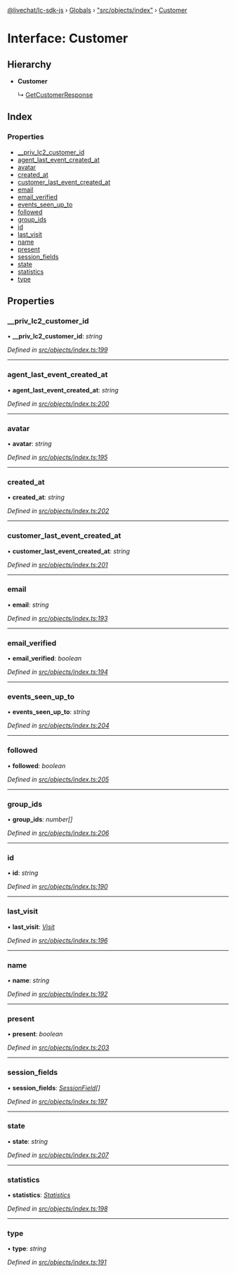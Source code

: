 [@livechat/lc-sdk-js](../README.md) › [Globals](../globals.md) › ["src/objects/index"](../modules/_src_objects_index_.md) › [Customer](_src_objects_index_.customer.md)

# Interface: Customer

## Hierarchy

* **Customer**

  ↳ [GetCustomerResponse](_src_agent_structures_.getcustomerresponse.md)

## Index

### Properties

* [__priv_lc2_customer_id](_src_objects_index_.customer.md#__priv_lc2_customer_id)
* [agent_last_event_created_at](_src_objects_index_.customer.md#agent_last_event_created_at)
* [avatar](_src_objects_index_.customer.md#avatar)
* [created_at](_src_objects_index_.customer.md#created_at)
* [customer_last_event_created_at](_src_objects_index_.customer.md#customer_last_event_created_at)
* [email](_src_objects_index_.customer.md#email)
* [email_verified](_src_objects_index_.customer.md#email_verified)
* [events_seen_up_to](_src_objects_index_.customer.md#events_seen_up_to)
* [followed](_src_objects_index_.customer.md#followed)
* [group_ids](_src_objects_index_.customer.md#group_ids)
* [id](_src_objects_index_.customer.md#id)
* [last_visit](_src_objects_index_.customer.md#last_visit)
* [name](_src_objects_index_.customer.md#name)
* [present](_src_objects_index_.customer.md#present)
* [session_fields](_src_objects_index_.customer.md#session_fields)
* [state](_src_objects_index_.customer.md#state)
* [statistics](_src_objects_index_.customer.md#statistics)
* [type](_src_objects_index_.customer.md#type)

## Properties

###  __priv_lc2_customer_id

• **__priv_lc2_customer_id**: *string*

*Defined in [src/objects/index.ts:199](https://github.com/livechat/lc-sdk-js/blob/61db942/src/objects/index.ts#L199)*

___

###  agent_last_event_created_at

• **agent_last_event_created_at**: *string*

*Defined in [src/objects/index.ts:200](https://github.com/livechat/lc-sdk-js/blob/61db942/src/objects/index.ts#L200)*

___

###  avatar

• **avatar**: *string*

*Defined in [src/objects/index.ts:195](https://github.com/livechat/lc-sdk-js/blob/61db942/src/objects/index.ts#L195)*

___

###  created_at

• **created_at**: *string*

*Defined in [src/objects/index.ts:202](https://github.com/livechat/lc-sdk-js/blob/61db942/src/objects/index.ts#L202)*

___

###  customer_last_event_created_at

• **customer_last_event_created_at**: *string*

*Defined in [src/objects/index.ts:201](https://github.com/livechat/lc-sdk-js/blob/61db942/src/objects/index.ts#L201)*

___

###  email

• **email**: *string*

*Defined in [src/objects/index.ts:193](https://github.com/livechat/lc-sdk-js/blob/61db942/src/objects/index.ts#L193)*

___

###  email_verified

• **email_verified**: *boolean*

*Defined in [src/objects/index.ts:194](https://github.com/livechat/lc-sdk-js/blob/61db942/src/objects/index.ts#L194)*

___

###  events_seen_up_to

• **events_seen_up_to**: *string*

*Defined in [src/objects/index.ts:204](https://github.com/livechat/lc-sdk-js/blob/61db942/src/objects/index.ts#L204)*

___

###  followed

• **followed**: *boolean*

*Defined in [src/objects/index.ts:205](https://github.com/livechat/lc-sdk-js/blob/61db942/src/objects/index.ts#L205)*

___

###  group_ids

• **group_ids**: *number[]*

*Defined in [src/objects/index.ts:206](https://github.com/livechat/lc-sdk-js/blob/61db942/src/objects/index.ts#L206)*

___

###  id

• **id**: *string*

*Defined in [src/objects/index.ts:190](https://github.com/livechat/lc-sdk-js/blob/61db942/src/objects/index.ts#L190)*

___

###  last_visit

• **last_visit**: *[Visit](_src_objects_index_.visit.md)*

*Defined in [src/objects/index.ts:196](https://github.com/livechat/lc-sdk-js/blob/61db942/src/objects/index.ts#L196)*

___

###  name

• **name**: *string*

*Defined in [src/objects/index.ts:192](https://github.com/livechat/lc-sdk-js/blob/61db942/src/objects/index.ts#L192)*

___

###  present

• **present**: *boolean*

*Defined in [src/objects/index.ts:203](https://github.com/livechat/lc-sdk-js/blob/61db942/src/objects/index.ts#L203)*

___

###  session_fields

• **session_fields**: *[SessionField](_src_objects_index_.sessionfield.md)[]*

*Defined in [src/objects/index.ts:197](https://github.com/livechat/lc-sdk-js/blob/61db942/src/objects/index.ts#L197)*

___

###  state

• **state**: *string*

*Defined in [src/objects/index.ts:207](https://github.com/livechat/lc-sdk-js/blob/61db942/src/objects/index.ts#L207)*

___

###  statistics

• **statistics**: *[Statistics](_src_objects_index_.statistics.md)*

*Defined in [src/objects/index.ts:198](https://github.com/livechat/lc-sdk-js/blob/61db942/src/objects/index.ts#L198)*

___

###  type

• **type**: *string*

*Defined in [src/objects/index.ts:191](https://github.com/livechat/lc-sdk-js/blob/61db942/src/objects/index.ts#L191)*
